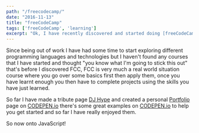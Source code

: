 ```yaml
---
path: "/freecodecamp/"
date: "2016-11-13"
title: "freeCodeCamp"
tags: ['freeCodeCamp', 'learning']
excerpt: "Ok, I have recently discovered and started doing [freeCodeCamp](https://www.freecodecamp.com/) which so far I'm really enjoying."
---
```


Since being out of work I have had some time to start exploring different
programming languages and technologies but I haven't found any courses that I
have started and thought "you know what I'm going to stick this out" that's
before I discovered FCC, FCC is very much a real world situation course where
you go over some basics first then apply them, once you have learnt enough you
then have to complete projects using the skills you have just learned.

So far I have made a tribute page
[DJ Hype](http://codepen.io/spences10/full/NbqZob/) and created a personal
[Portfolio](http://codepen.io/spences10/full/NbGXoy/) page on
[CODEPEN.io](http://codepen.io/spences10/) there's some great examples on
[CODEPEN.io](http://codepen.io/) to help you get started and so far I have
really enjoyed them.

So now onto JavaScript!
